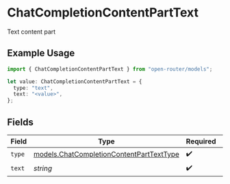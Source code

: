 # ChatCompletionContentPartText

Text content part

## Example Usage

```typescript
import { ChatCompletionContentPartText } from "open-router/models";

let value: ChatCompletionContentPartText = {
  type: "text",
  text: "<value>",
};
```

## Fields

| Field                                                                                      | Type                                                                                       | Required                                                                                   | Description                                                                                |
| ------------------------------------------------------------------------------------------ | ------------------------------------------------------------------------------------------ | ------------------------------------------------------------------------------------------ | ------------------------------------------------------------------------------------------ |
| `type`                                                                                     | [models.ChatCompletionContentPartTextType](../models/chatcompletioncontentparttexttype.md) | :heavy_check_mark:                                                                         | N/A                                                                                        |
| `text`                                                                                     | *string*                                                                                   | :heavy_check_mark:                                                                         | N/A                                                                                        |